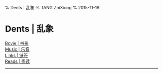 % Dents | 乱象
% TANG ZhiXiong
% 2015-11-19

Dents | 乱象
============

<!--
<div class="posts">
#. [Bovie | 书影](douban.html)
#. [Music | 乐音](xiami.html)
#. [Links | 链签](links.html)
#. [Reads | 斋读](reads.html)
</div>-->

<div id="buckets">
<div><a href="douban.html">Bovie | 书影</a></div>
<div><a href="xiami.html">Music | 乐音</a></div>
<div><a href="links.html">Links | 链签</a></div>
<div><a href="reads.html">Reads | 斋读</a></div></div><hr/>